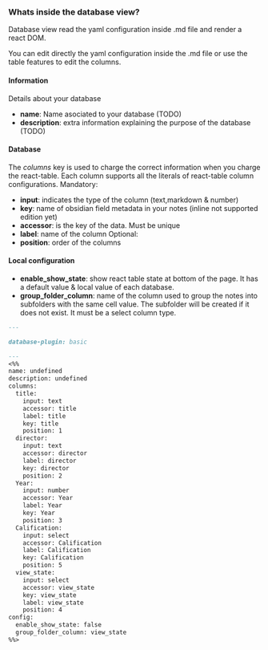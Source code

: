 ### Whats inside the database view?
Database view read the yaml configuration inside .md file and render a react DOM.

You can edit directly the yaml configuration inside the .md file or use the table features to edit the columns.
#### Information
Details about your database
- **name**: Name asociated to your database (TODO)
- **description**: extra information explaining the purpose of the database (TODO)
#### Database
The *columns* key is used to charge the correct information when you charge the react-table. Each column supports all the literals of react-table column configurations. 
Mandatory:
- **input**: indicates the type of the column (text,markdown & number)
- **key**: name of obsidian field metadata in your notes (inline not supported edition yet)
- **accessor**: is the key of the data. Must be unique
- **label**: name of the column
Optional:
- **position**: order of the columns


#### Local configuration
- **enable_show_state**: show react table state at bottom of the page. It has a default value & local value of each database.
- **group_folder_column**: name of the column used to group the notes into subfolders with the same cell value. The subfolder will be created if it does not exist. It must be a select column type.
```markdown
---

database-plugin: basic

---
<%%
name: undefined
description: undefined
columns:
  title:
    input: text
    accessor: title
    label: title
    key: title
    position: 1
  director:
    input: text
    accessor: director
    label: director
    key: director
    position: 2
  Year:
    input: number
    accessor: Year
    label: Year
    key: Year
    position: 3
  Calification:
    input: select
    accessor: Calification
    label: Calification
    key: Calification
    position: 5
  view_state:
    input: select
    accessor: view_state
    key: view_state
    label: view_state
    position: 4
config:
  enable_show_state: false
  group_folder_column: view_state
%%>
```